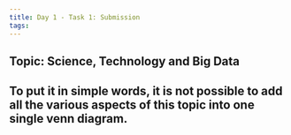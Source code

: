 ```yaml
---
title: Day 1 - Task 1: Submission
tags:
---
```


## Topic: Science, Technology and Big Data
## To put it in simple words, it is not possible to add all the various aspects of this topic into one single venn diagram.

